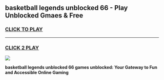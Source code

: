 
## basketball legends unblocked 66 - Play Unblocked Gmaes & Free
<h3>
<a href="https://premium.freeplayer.one?title=basketball_legends_unblocked_66&ref=20F">CLICK TO PLAY</a></h3>
<hr>

<h3>
<a href="https://premium.freeplayer.one?title=basketball_legends_unblocked_66&ref=20F">CLICK 2 PLAY</a>
  
</h3>

<a href="https://premium.freeplayer.one?title=basketball_legends_unblocked_66&ref=20F/"><img src="https://clearcache.store/games.png"></a>


**basketball legends unblocked 66 games unblocked: Your Gateway to Fun and Accessible Online Gaming**
